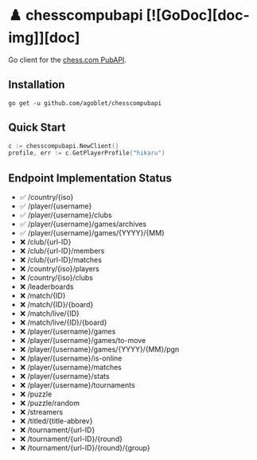 # ♟️ chesscompubapi [![GoDoc][doc-img]][doc]

Go client for the [chess.com PubAPI](https://www.chess.com/news/view/published-data-api#pubapi-endpoint-games-archive).

## Installation

`go get -u github.com/agoblet/chesscompubapi`

## Quick Start

```go
c := chesscompubapi.NewClient()
profile, err := c.GetPlayerProfile("hikaru")
```

## Endpoint Implementation Status

- ✅ /country/{iso}
- ✅ /player/{username}
- ✅ /player/{username}/clubs
- ✅ /player/{username}/games/archives
- ✅ /player/{username}/games/{YYYY}/{MM}
- ❌ /club/{url-ID}
- ❌ /club/{url-ID}/members
- ❌ /club/{url-ID}/matches
- ❌ /country/{iso}/players
- ❌ /country/{iso}/clubs
- ❌ /leaderboards
- ❌ /match/{ID}
- ❌ /match/{ID}/{board}
- ❌ /match/live/{ID}
- ❌ /match/live/{ID}/{board}
- ❌ /player/{username}/games
- ❌ /player/{username}/games/to-move
- ❌ /player/{username}/games/{YYYY}/{MM}/pgn
- ❌ /player/{username}/is-online
- ❌ /player/{username}/matches
- ❌ /player/{username}/stats
- ❌ /player/{username}/tournaments
- ❌ /puzzle
- ❌ /puzzle/random
- ❌ /streamers
- ❌ /titled/{title-abbrev}
- ❌ /tournament/{url-ID}
- ❌ /tournament/{url-ID}/{round}
- ❌ /tournament/{url-ID}/{round}/{group}
